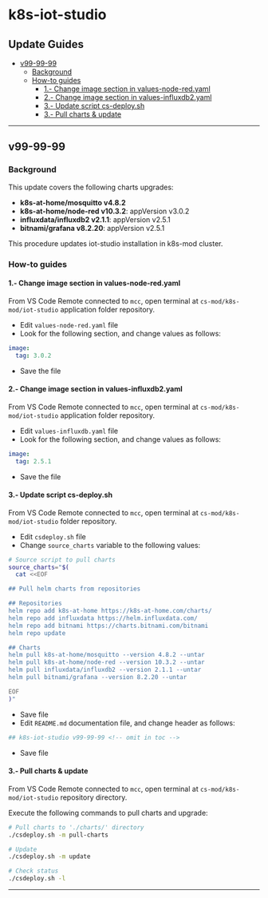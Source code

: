 <!-- markdownlint-disable MD024 -->

# k8s-iot-studio <!-- omit in toc -->

## Update Guides <!-- omit in toc -->

- [v99-99-99](#v99-99-99)
  - [Background](#background)
  - [How-to guides](#how-to-guides)
    - [1.- Change image section in values-node-red.yaml](#1--change-image-section-in-values-node-redyaml)
    - [2.- Change image section in values-influxdb2.yaml](#2--change-image-section-in-values-influxdb2yaml)
    - [3.- Update script cs-deploy.sh](#3--update-script-cs-deploysh)
    - [3.- Pull charts \& update](#3--pull-charts--update)

---

## v99-99-99

### Background

This update covers the following charts upgrades:

- **k8s-at-home/mosquitto v4.8.2**
- **k8s-at-home/node-red v10.3.2**: appVersion v3.0.2
- **influxdata/influxdb2 v2.1.1**: appVersion v2.5.1
- **bitnami/grafana v8.2.20**: appVersion v2.5.1

This procedure updates iot-studio installation in k8s-mod cluster.

### How-to guides

#### 1.- Change image section in values-node-red.yaml

From VS Code Remote connected to `mcc`, open  terminal at `cs-mod/k8s-mod/iot-studio` application folder repository.

- Edit `values-node-red.yaml` file
- Look for the following section, and change values as follows:

```yaml
image:
  tag: 3.0.2
```

- Save the file

#### 2.- Change image section in values-influxdb2.yaml

From VS Code Remote connected to `mcc`, open  terminal at `cs-mod/k8s-mod/iot-studio` application folder repository.

- Edit `values-influxdb.yaml` file
- Look for the following section, and change values as follows:

```yaml
image:
  tag: 2.5.1
```

- Save the file

#### 3.- Update script cs-deploy.sh

From VS Code Remote connected to `mcc`, open  terminal at `cs-mod/k8s-mod/iot-studio` folder repository.

- Edit `csdeploy.sh` file
- Change `source_charts` variable to the following values:

```bash
# Source script to pull charts
source_charts="$(
  cat <<EOF

## Pull helm charts from repositories

## Repositories
helm repo add k8s-at-home https://k8s-at-home.com/charts/
helm repo add influxdata https://helm.influxdata.com/
helm repo add bitnami https://charts.bitnami.com/bitnami
helm repo update

## Charts
helm pull k8s-at-home/mosquitto --version 4.8.2 --untar
helm pull k8s-at-home/node-red --version 10.3.2 --untar
helm pull influxdata/influxdb2 --version 2.1.1 --untar
helm pull bitnami/grafana --version 8.2.20 --untar

EOF
)"
```

- Save file
- Edit `README.md` documentation file, and change header as follows:

``` bash
## k8s-iot-studio v99-99-99 <!-- omit in toc -->
```

- Save file

#### 3.- Pull charts & update

From VS Code Remote connected to `mcc`, open  terminal at `cs-mod/k8s-mod/iot-studio` repository directory.

Execute the following commands to pull charts and upgrade:

```bash
# Pull charts to './charts/' directory
./csdeploy.sh -m pull-charts

# Update
./csdeploy.sh -m update

# Check status
./csdeploy.sh -l
```

---
